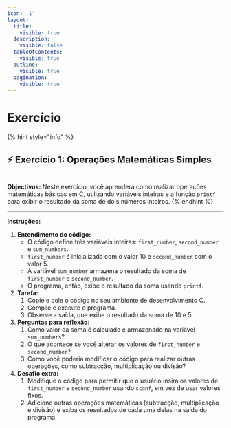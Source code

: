 ```yaml
---
icon: '1'
layout:
  title:
    visible: true
  description:
    visible: false
  tableOfContents:
    visible: true
  outline:
    visible: true
  pagination:
    visible: true
---
```


# Exercício



{% hint style="info" %}
## ⚡️ Exercício 1: **Operações Matemáticas Simples**

\
**Objectivos:** Neste exercício, você aprenderá como realizar operações matemáticas básicas em C, utilizando variáveis inteiras e a função `printf` para exibir o resultado da soma de dois números inteiros.
{% endhint %}



***



**Instruções:**

1. **Entendimento do código:**
   * O código define três variáveis inteiras: `first_number`, `second_number` e `sum_numbers`.
   * `first_number` é inicializada com o valor 10 e `second_number` com o valor 5.
   * A variável `sum_number` armazena o resultado da soma de `first_number` e `second_number`.
   * O programa, então, exibe o resultado da soma usando `printf`.
2. **Tarefa:**
   1. Copie e cole o código no seu ambiente de desenvolvimento C.
   2. Compile e execute o programa.
   3. Observe a saída, que exibe o resultado da soma de 10 e 5.
3. **Perguntas para reflexão:**
   1. Como valor da soma é calculado e armazenado na variável `sum_numbers`?
   2. O que acontece se você alterar os valores de `first_number` e `second_number`?
   3. Como você poderia modificar o código para realizar outras operações, como subtracção, multiplicação ou divisão?
4. **Desafio extra:**
   1. Modifique o código para permitir que o usuário insira os valores de `first_number` e `second_number` usando `scanf`, em vez de usar valores fixos.
   2. Adicione outras operações matemáticas (subtracção, multiplicação e divisão) e exiba os resultados de cada uma delas na saída do programa.
